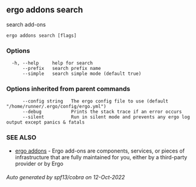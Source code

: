 ## ergo addons search

search add-ons

```
ergo addons search [flags]
```

### Options

```
  -h, --help     help for search
      --prefix   search prefix name
      --simple   search simple mode (default true)
```

### Options inherited from parent commands

```
      --config string   The ergo config file to use (default "/home/runner/.ergo/config/ergo.yml")
      --debug           Prints the stack trace if an error occurs
      --silent          Run in silent mode and prevents any ergo log output except panics & fatals
```

### SEE ALSO

* [ergo addons](ergo_addons.md)	 - Ergo add-ons are components, services, or pieces of infrastructure that are fully maintained for you, either by a third-party provider or by Ergo

###### Auto generated by spf13/cobra on 12-Oct-2022
